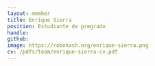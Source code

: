 ```yaml
---
layout: member
title: Enrique Sierra
position: Estudiante de pregrado
handle: 
github: 
image: https://robohash.org/enrique-sierra.png
cv: /pdfs/team/enrique-sierra-cv.pdf
---
```


<!--Natalie is entering her senior year at Redmond High School. As a part of the [Fred Hutch High School Internship Program](https://www.fredhutch.org/en/careers/internship-opportunities/high-school-internship.html), Natalie is joining the lab for 8 weeks to learn about computational biology, viruses and phylogenetics.-->
